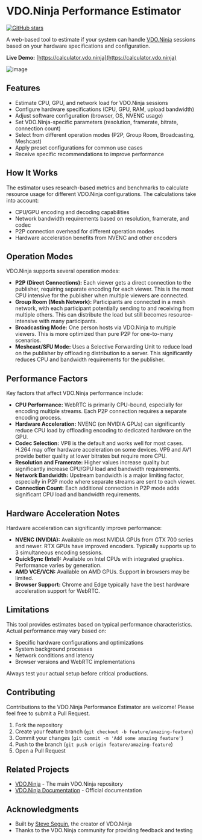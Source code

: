 # VDO.Ninja Performance Estimator

[![GitHub stars](https://img.shields.io/github/stars/steveseguin/vdo_ninja_performance_estimator)](https://github.com/steveseguin/vdo_ninja_performance_estimator/stargazers)

A web-based tool to estimate if your system can handle [VDO.Ninja](https://vdo.ninja) sessions based on your hardware specifications and configuration.

**Live Demo:** [https://calculator.vdo.ninja](https://calculator.vdo.ninja)

![image](https://github.com/user-attachments/assets/fc6bcdec-dc6e-46e7-bf1b-d6925b9ab313)

## Features

- Estimate CPU, GPU, and network load for VDO.Ninja sessions
- Configure hardware specifications (CPU, GPU, RAM, upload bandwidth)
- Adjust software configuration (browser, OS, NVENC usage)
- Set VDO.Ninja-specific parameters (resolution, framerate, bitrate, connection count)
- Select from different operation modes (P2P, Group Room, Broadcasting, Meshcast)
- Apply preset configurations for common use cases
- Receive specific recommendations to improve performance

## How It Works

The estimator uses research-based metrics and benchmarks to calculate resource usage for different VDO.Ninja configurations. The calculations take into account:

- CPU/GPU encoding and decoding capabilities
- Network bandwidth requirements based on resolution, framerate, and codec
- P2P connection overhead for different operation modes
- Hardware acceleration benefits from NVENC and other encoders

## Operation Modes

VDO.Ninja supports several operation modes:

- **P2P (Direct Connections):** Each viewer gets a direct connection to the publisher, requiring separate encoding for each viewer. This is the most CPU intensive for the publisher when multiple viewers are connected.
- **Group Room (Mesh Network):** Participants are connected in a mesh network, with each participant potentially sending to and receiving from multiple others. This can distribute the load but still becomes resource-intensive with many participants.
- **Broadcasting Mode:** One person hosts via VDO.Ninja to multiple viewers. This is more optimized than pure P2P for one-to-many scenarios.
- **Meshcast/SFU Mode:** Uses a Selective Forwarding Unit to reduce load on the publisher by offloading distribution to a server. This significantly reduces CPU and bandwidth requirements for the publisher.

## Performance Factors

Key factors that affect VDO.Ninja performance include:

- **CPU Performance:** WebRTC is primarily CPU-bound, especially for encoding multiple streams. Each P2P connection requires a separate encoding process.
- **Hardware Acceleration:** NVENC (on NVIDIA GPUs) can significantly reduce CPU load by offloading encoding to dedicated hardware on the GPU.
- **Codec Selection:** VP8 is the default and works well for most cases. H.264 may offer hardware acceleration on some devices. VP9 and AV1 provide better quality at lower bitrates but require more CPU.
- **Resolution and Framerate:** Higher values increase quality but significantly increase CPU/GPU load and bandwidth requirements.
- **Network Bandwidth:** Upstream bandwidth is a major limiting factor, especially in P2P mode where separate streams are sent to each viewer.
- **Connection Count:** Each additional connection in P2P mode adds significant CPU load and bandwidth requirements.

## Hardware Acceleration Notes

Hardware acceleration can significantly improve performance:

- **NVENC (NVIDIA):** Available on most NVIDIA GPUs from GTX 700 series and newer. RTX GPUs have improved encoders. Typically supports up to 3 simultaneous encoding sessions.
- **QuickSync (Intel):** Available on Intel CPUs with integrated graphics. Performance varies by generation.
- **AMD VCE/VCN:** Available on AMD GPUs. Support in browsers may be limited.
- **Browser Support:** Chrome and Edge typically have the best hardware acceleration support for WebRTC.

## Limitations

This tool provides estimates based on typical performance characteristics. Actual performance may vary based on:

- Specific hardware configurations and optimizations
- System background processes
- Network conditions and latency
- Browser versions and WebRTC implementations

Always test your actual setup before critical productions.

## Contributing

Contributions to the VDO.Ninja Performance Estimator are welcome! Please feel free to submit a Pull Request.

1. Fork the repository
2. Create your feature branch (`git checkout -b feature/amazing-feature`)
3. Commit your changes (`git commit -m 'Add some amazing feature'`)
4. Push to the branch (`git push origin feature/amazing-feature`)
5. Open a Pull Request

## Related Projects

- [VDO.Ninja](https://github.com/steveseguin/vdo.ninja) - The main VDO.Ninja repository
- [VDO.Ninja Documentation](https://docs.vdo.ninja) - Official documentation

## Acknowledgments

- Built by [Steve Seguin](https://github.com/steveseguin), the creator of VDO.Ninja
- Thanks to the VDO.Ninja community for providing feedback and testing
